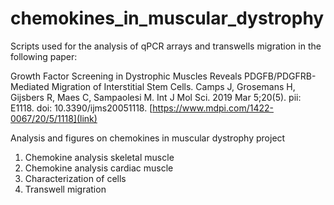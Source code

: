 # chemokines_in_muscular_dystrophy

Scripts used for the analysis of qPCR arrays and transwells migration in the following paper:

Growth Factor Screening in Dystrophic Muscles Reveals PDGFB/PDGFRB-Mediated Migration of Interstitial Stem Cells.
Camps J, Grosemans H, Gijsbers R, Maes C, Sampaolesi M. Int J Mol Sci. 2019 Mar 5;20(5). pii: E1118. doi: 10.3390/ijms20051118. [https://www.mdpi.com/1422-0067/20/5/1118](link)

Analysis and figures on chemokines in muscular dystrophy project

1. Chemokine analysis skeletal muscle
2. Chemokine analysis cardiac muscle
3. Characterization of cells
4. Transwell migration
